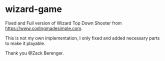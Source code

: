 # wizard-game

Fixed and Full version of Wizard Top Down Shooter from https://www.codingmadesimple.com.

This is not my own implementation, I only fixed and added necessary parts to make it playable.

Thank you @Zack Berenger.

